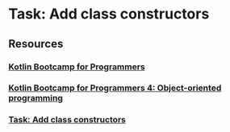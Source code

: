 # Task: Add class constructors

## Resources
### <a href="https://developer.android.com/courses/kotlin-bootcamp/overview">Kotlin Bootcamp for Programmers<a/>
### <a href="https://developer.android.com/codelabs/kotlin-bootcamp-classes">Kotlin Bootcamp for Programmers 4: Object-oriented programming<a/>
### <a href="https://developer.android.com/codelabs/kotlin-bootcamp-classes#3">Task: Add class constructors<a/>
